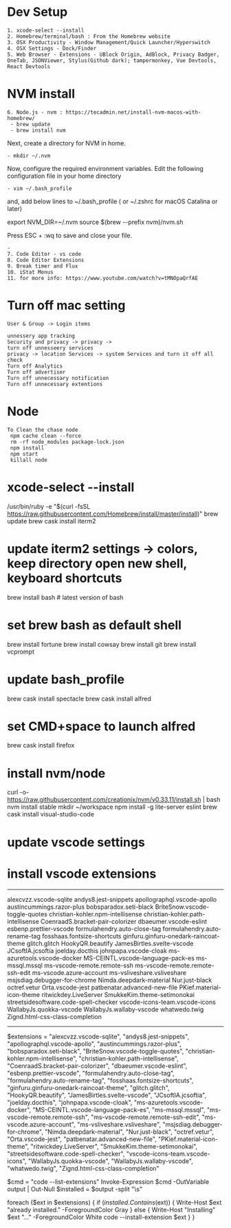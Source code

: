 # Dev Setup
```
1. xcode-select --install
2. Homebrew/terminal/bash : From the Homebrew website
3. OSX Productivity - Window Management/Quick Launcher/Hyperswitch
4. OSX Settings - Dock/Finder
5. Web Browser - Extensions - UBlock Origin, AdBlock, Privacy Badger, OneTab, JSONViewer, Stylus(Github dark); tampermonkey, Vue Devtools, React Devtools
```
# NVM install
```
6. Node.js - nvm : https://tecadmin.net/install-nvm-macos-with-homebrew/
 - brew update 
 - brew install nvm 
 ```
 Next, create a directory for NVM in home.
 ```
 - mkdir ~/.nvm 
 ```
 Now, configure the required environment variables. Edit the following configuration file in your home directory
 ```
 - vim ~/.bash_profile 
 ```
 and, add below lines to ~/.bash_profile ( or ~/.zshrc for macOS Catalina or later)
 
 export NVM_DIR=~/.nvm
 source $(brew --prefix nvm)/nvm.sh
 
 Press ESC + :wq to save and close your file.
 ```
 - 
7. Code Editor - vs code
8. Code Editor Extensions
9. Break timer and Flux
10. iStat Menus
11. for more info: https://www.youtube.com/watch?v=tMNOpaQrfAE
```

# Turn off mac setting
````
User & Group -> Login items

unnessery app tracking 
Security and privacy -> privacy -> 
turn off unnesseery services
privacy -> location Services -> system Services and turn it off all check
Turn off Analytics
Turn off advertiser
Turn off unnecessary notification
Turn off unnecessary extentions
````

# Node
```
To Clean the chase node
 npm cache clean --force
 rm -rf node_modules package-lock.json
 npm install
 npm start
 killall node
```

# xcode-select --install
/usr/bin/ruby -e "$(curl -fsSL https://raw.githubusercontent.com/Homebrew/install/master/install)"
brew update
brew cask install iterm2
# update iterm2 settings -> colors, keep directory open new shell, keyboard shortcuts
brew install bash # latest version of bash
# set brew bash as default shell
brew install fortune
brew install cowsay 
brew install git
brew install vcprompt
# update bash_profile
brew cask install spectacle
brew cask install alfred
# set CMD+space to launch alfred
brew cask install firefox
# install nvm/node
curl -o- https://raw.githubusercontent.com/creationix/nvm/v0.33.11/install.sh | bash
nvm install stable
mkdir ~/workspace
npm install -g lite-server eslint
brew cask install visual-studio-code
# update vscode settings
# install vscode extensions 


-----------------------------------
alexcvzz.vscode-sqlite
andys8.jest-snippets
apollographql.vscode-apollo
austincummings.razor-plus
bobsparadox.seti-black
BriteSnow.vscode-toggle-quotes
christian-kohler.npm-intellisense
christian-kohler.path-intellisense
CoenraadS.bracket-pair-colorizer
dbaeumer.vscode-eslint
esbenp.prettier-vscode
formulahendry.auto-close-tag
formulahendry.auto-rename-tag
fosshaas.fontsize-shortcuts
ginfuru.ginfuru-onedark-raincoat-theme
glitch.glitch
HookyQR.beautify
JamesBirtles.svelte-vscode
JCsoftIA.jcsoftia
joelday.docthis
johnpapa.vscode-cloak
ms-azuretools.vscode-docker
MS-CEINTL.vscode-language-pack-es
ms-mssql.mssql
ms-vscode-remote.remote-ssh
ms-vscode-remote.remote-ssh-edit
ms-vscode.azure-account
ms-vsliveshare.vsliveshare
msjsdiag.debugger-for-chrome
Nimda.deepdark-material
Nur.just-black
octref.vetur
Orta.vscode-jest
patbenatar.advanced-new-file
PKief.material-icon-theme
ritwickdey.LiveServer
SmukkeKim.theme-setimonokai
streetsidesoftware.code-spell-checker
vscode-icons-team.vscode-icons
WallabyJs.quokka-vscode
WallabyJs.wallaby-vscode
whatwedo.twig
Zignd.html-css-class-completion

------------------------------------------------------------

$extensions =
      "alexcvzz.vscode-sqlite",
      "andys8.jest-snippets",
      "apollographql.vscode-apollo",
      "austincummings.razor-plus",
      "bobsparadox.seti-black",
      "BriteSnow.vscode-toggle-quotes",
      "christian-kohler.npm-intellisense",
      "christian-kohler.path-intellisense",
      "CoenraadS.bracket-pair-colorizer",
      "dbaeumer.vscode-eslint",
      "esbenp.prettier-vscode",
      "formulahendry.auto-close-tag",
      "formulahendry.auto-rename-tag",
      "fosshaas.fontsize-shortcuts",
      "ginfuru.ginfuru-onedark-raincoat-theme",
      "glitch.glitch",
      "HookyQR.beautify",
      "JamesBirtles.svelte-vscode",
      "JCsoftIA.jcsoftia",
      "joelday.docthis",
      "johnpapa.vscode-cloak",
      "ms-azuretools.vscode-docker",
      "MS-CEINTL.vscode-language-pack-es",
      "ms-mssql.mssql",
      "ms-vscode-remote.remote-ssh",
      "ms-vscode-remote.remote-ssh-edit",
      "ms-vscode.azure-account",
      "ms-vsliveshare.vsliveshare",
      "msjsdiag.debugger-for-chrome",
      "Nimda.deepdark-material",
      "Nur.just-black",
      "octref.vetur",
      "Orta.vscode-jest",
      "patbenatar.advanced-new-file",
      "PKief.material-icon-theme",
      "ritwickdey.LiveServer",
      "SmukkeKim.theme-setimonokai",
      "streetsidesoftware.code-spell-checker",
      "vscode-icons-team.vscode-icons",
      "WallabyJs.quokka-vscode",
      "WallabyJs.wallaby-vscode",
      "whatwedo.twig",
      "Zignd.html-css-class-completion"

$cmd = "code --list-extensions"
Invoke-Expression $cmd -OutVariable output | Out-Null
$installed = $output -split "\s"

foreach ($ext in $extensions) {
    if ($installed.Contains($ext)) {
        Write-Host $ext "already installed." -ForegroundColor Gray
    } else {
        Write-Host "Installing" $ext "..." -ForegroundColor White
        code --install-extension $ext
    }
}
